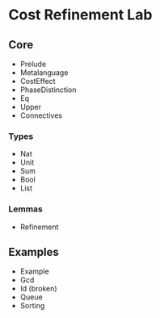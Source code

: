 # Cost Refinement Lab

## Core
- Prelude
- Metalanguage
- CostEffect
- PhaseDistinction
- Eq
- Upper
- Connectives

### Types
- Nat
- Unit
- Sum
- Bool
- List

### Lemmas
- Refinement

## Examples
- Example
- Gcd
- Id (broken)
- Queue
- Sorting

